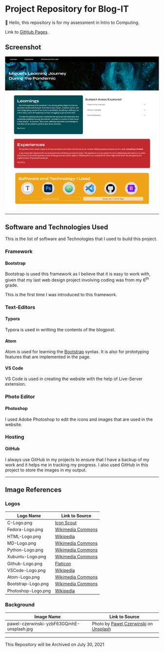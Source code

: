 # Project Repository for Blog-IT

👋 Hello, this repository is for my assessment in Intro to Computing. 

Link to <a href="https://mndrew.github.io/Intro-To-Computing_Blog/" target="_blank">GitHub Pages</a>.

## Screenshot

![](https://raw.githubusercontent.com/mNdrew/Intro-To-Computing_Blog/main/assets/2021-06-21-22-34-52-image.png)

---
## Software and Technologies Used

This is the list of software and Technologies that I used to build this project.

### Framework
#### <a name="Bootstrap"></a>Bootstrap

Bootstrap is used this framework as I believe that it is easy to work with, given that my last web design project involving coding was from my 6<sup>th</sup> grade. 

This is the first time I was introduced to this framework.

### Text-Editors
#### Typora
Typora is used in writting the contents of the blogpost.

#### Atom
Atom is used for learning the [Bootstrap](#Bootstrap) syntax.
It is also for prototyping features that are implemented in the page.

#### VS Code
VS Code is used in creating the website with the help of Live-Server extension.
  
### Photo Editor
#### Photoshop
I used Adobe Photoshop to edit the icons and images that are used in the website.

### Hosting
#### GitHub
I always use GitHub in my projects to ensure that I have a backup of my work and it helps me in tracking my progress. I also used GitHub in this project to store the images in my output.

---
## Image References

### Logos
| Logo Name          | Link to Source                                               |
| ------------------ | ------------------------------------------------------------ |
| C-Logo.png         | [Icon Scout](https://iconscout.com/icon/c-programming) |
| Fedora-Logo.png    | [Wikimedia Commons](https://commons.wikimedia.org/wiki/File:Fedora_logo.svg) |
| HTML-Logo.png      | [Wikipedia](https://en.wikipedia.org/wiki/HTML)              |
| MD-Logo.png        | [Wikimedia Commons](https://commons.wikimedia.org/wiki/File:Markdown-mark.svg) |
| Python-Logo.png    | [Wikimedia Commons](https://commons.wikimedia.org/wiki/File:Python-logo-notext.svg) |
| Xubuntu-Logo.png   | [Wikimedia Commons](https://commons.wikimedia.org/wiki/File:Xubuntu_logo.svg) |
| Github-Logo.png    | [Flaticon](https://www.flaticon.com/free-icon/github-logo_25231https://www.flaticon.com/free-icon/github-logo_25231) |
| VSCode-Logo.png    | [Wikipedia](https://en.wikipedia.org/wiki/Visual_Studio_Code) |
| Atom-Logo.png      | [Wikimedia Commons](https://commons.wikimedia.org/wiki/File:Atom_1.0_icon.png) |
| Bootstrap-Logo.png | [Wikimedia Commons](https://commons.wikimedia.org/wiki/File:Bootstrap_logo.svg) |
| Photoshop-Logo.png | [Wikipedia](https://en.wikipedia.org/wiki/Adobe_Photoshop)   |

### Background

| Image Name                                | Link to Source                                               |
| ----------------------------------------- | ------------------------------------------------------------ |
| pawel-czerwinski-yzbF63GQmhE-unsplash.jpg | Photo by [Pawel Czerwinski](https://unsplash.com/@pawel_czerwinski?utm_source=unsplash&utm_medium=referral&utm_content=creditCopyText) on [Unsplash](https://unsplash.com/s/photos/dark-texture?utm_source=unsplash&utm_medium=referral&utm_content=creditCopyText) |

---
This Repository will be Archived on July 30, 2021
